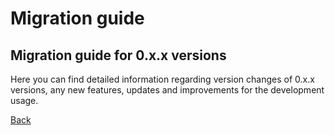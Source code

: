 # Migration guide

## Migration guide for 0.x.x versions

Here you can find detailed information regarding version changes of 0.x.x versions, any new features, updates and improvements for the development usage.

[Back](../README.md)